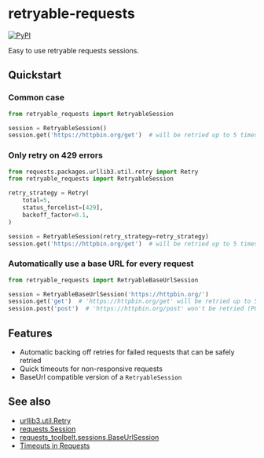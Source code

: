 # retryable-requests
[![PyPI](https://img.shields.io/pypi/v/retryable-requests)](https://pypi.org/project/retryable-requests/)

Easy to use retryable requests sessions.

## Quickstart

### Common case

``` python
from retryable_requests import RetryableSession

session = RetryableSession()
session.get('https://httpbin.org/get')  # will be retried up to 5 times
```


### Only retry on 429 errors

``` python
from requests.packages.urllib3.util.retry import Retry
from retryable_requests import RetryableSession

retry_strategy = Retry(
    total=5,
    status_forcelist=[429],
    backoff_factor=0.1,
)

session = RetryableSession(retry_strategy=retry_strategy)
session.get('https://httpbin.org/get')  # will be retried up to 5 times, only for 429 errors
```

### Automatically use a base URL for every request

``` python
from retryable_requests import RetryableBaseUrlSession

session = RetryableBaseUrlSession('https://httpbin.org/')
session.get('get')  # 'https://httpbin.org/get' will be retried up to 5 times
session.post('post')  # 'https://httpbin.org/post' won't be retried (POST request)
```

## Features

- Automatic backing off retries for failed requests that can be safely retried
- Quick timeouts for non-responsive requests
- BaseUrl compatible version of a `RetryableSession`

## See also

- [urllib3.util.Retry](https://urllib3.readthedocs.io/en/latest/reference/urllib3.util.html#urllib3.util.Retry)
- [requests.Session](https://docs.python-requests.org/en/master/user/advanced/#session-objects)
- [requests_toolbelt.sessions.BaseUrlSession](https://toolbelt.readthedocs.io/en/latest/sessions.html#baseurlsession)
- [Timeouts in Requests](https://docs.python-requests.org/en/master/user/advanced/#timeouts)
